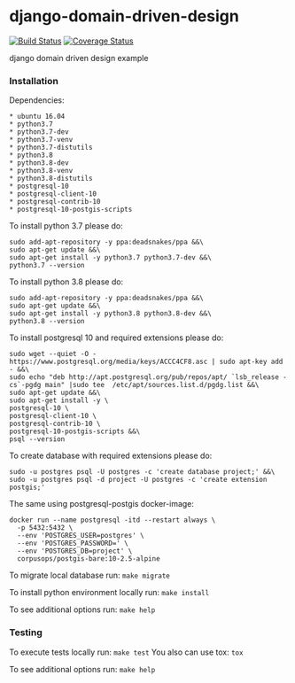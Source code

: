 # django-domain-driven-design
[![Build Status](https://travis-ci.org/ihor-nahuliak/django-domain-driven-design.svg?branch=master)](https://travis-ci.org/ihor-nahuliak/django-domain-driven-design)
[![Coverage Status](https://coveralls.io/repos/github/ihor-nahuliak/django-domain-driven-design/badge.svg)](https://coveralls.io/github/ihor-nahuliak/django-domain-driven-design)

django domain driven design example


### Installation

Dependencies:

    * ubuntu 16.04
    * python3.7
    * python3.7-dev
    * python3.7-venv
    * python3.7-distutils
    * python3.8
    * python3.8-dev
    * python3.8-venv
    * python3.8-distutils
    * postgresql-10
    * postgresql-client-10
    * postgresql-contrib-10
    * postgresql-10-postgis-scripts

To install python 3.7 please do:
```shell script
sudo add-apt-repository -y ppa:deadsnakes/ppa &&\
sudo apt-get update &&\
sudo apt-get install -y python3.7 python3.7-dev &&\
python3.7 --version
```

To install python 3.8 please do:
```shell script
sudo add-apt-repository -y ppa:deadsnakes/ppa &&\
sudo apt-get update &&\
sudo apt-get install -y python3.8 python3.8-dev &&\
python3.8 --version
```

To install postgresql 10 and required extensions please do:
```shell script
sudo wget --quiet -O - https://www.postgresql.org/media/keys/ACCC4CF8.asc | sudo apt-key add - &&\
sudo echo "deb http://apt.postgresql.org/pub/repos/apt/ `lsb_release -cs`-pgdg main" |sudo tee  /etc/apt/sources.list.d/pgdg.list &&\
sudo apt-get update &&\
sudo apt-get install -y \
postgresql-10 \
postgresql-client-10 \
postgresql-contrib-10 \
postgresql-10-postgis-scripts &&\
psql --version
```

To create database with required extensions please do:
```shell script
sudo -u postgres psql -U postgres -c 'create database project;' &&\
sudo -u postgres psql -d project -U postgres -c 'create extension postgis;'
```

The same using postgresql-postgis docker-image:
```shell script
docker run --name postgresql -itd --restart always \
  -p 5432:5432 \
  --env 'POSTGRES_USER=postgres' \
  --env 'POSTGRES_PASSWORD=' \
  --env 'POSTGRES_DB=project' \
  corpusops/postgis-bare:10-2.5-alpine
```

To migrate local database run: ```make migrate```

To install python environment locally run: ```make install```

To see additional options run: ```make help```


### Testing

To execute tests locally run: ```make test```
You also can use tox: ```tox```

To see additional options run: ```make help```
